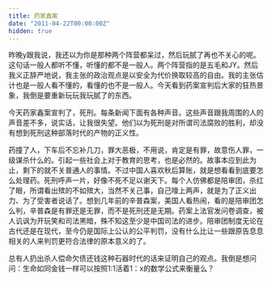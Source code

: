 ```yaml
---
title: 药家鑫案
date: "2011-04-22T00:00:00Z"
hidden: true
---
```


昨晚y跟我说，我还以为你是那种两个阵营都呆过，然后玩腻了再也不关心的呢。这句话一般人都听不懂，听懂的都不是一般人。两个阵营指的是五毛和JY。然后我义正辞严地说，我主张的政治观点是以安全为代价换取较高的自由。我的主张估计也是一般人看不懂的，看懂的也不是一般人。今天看到药案宣判后大家的狂热景象，我倒是要重新玩玩我玩腻了的东西。

今天药家鑫案宣判了，死刑。每条新闻下面有各种声音。这些声音跟我周围的人的声音差不多，说实话，让我很失望。他们以为死刑是对所谓司法腐败的胜利，却没有想到死刑这种部落时代的产物的正义性。

药撞了人，下车后不忘补几刀，罪大恶极，不用说，肯定是有罪，故意伤人罪，一级谋杀什么的。引起一些社会上对于教育的思考，也是必然的。故事本应到此为止，剩下的就不关普通人的事情。不过中国人喜欢秋后算账，就是想看看到底要怎么处理药。死刑呼声一片，好像不死不足以谢天下。每个人仿佛都是陪审团，杀红了眼，所谓看出殡的不如殡大，当然不关己事，自己嚎上两声，就是为了正义出力、为了受害者说话了。想到几年前的辛普森案，美国人看热闹，看的是陪审团怎么判，辛普森是有罪还是无罪，而不是死刑还是无期。药案上法官发问卷调查，被人讥讽为开玩笑和司法黑暗，殊不知这至少是中国司法的进步。陪审团制度无论在古代还是在现代，至今仍是国际上公认的公平判罚，没有什么比让一些跟原告息息相关的人来判罚更符合法律的原本意义的了。

总有人扔出杀人偿命欠债还钱这种石器时代的话来证明自己的观点。我倒是想问问：生命如同金钱一样可以按照1:1活着1：x的数学公式来衡量么？